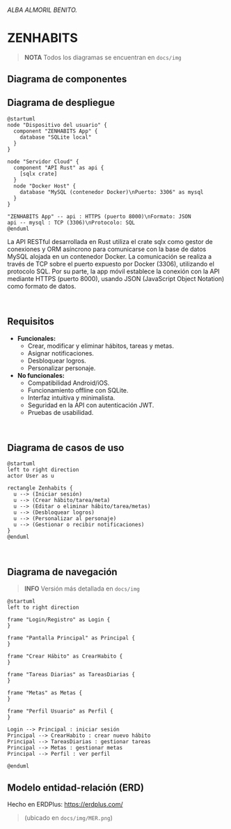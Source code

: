 ###### ALBA ALMORIL BENITO.
# ZENHABITS
> **NOTA**
> Todos los diagramas se encuentran en `docs/img`
## Diagrama de componentes


## Diagrama de despliegue
```plantuml
@startuml
node "Dispositivo del usuario" {
  component "ZENHABITS App" {
    database "SQLite local"
  }
}

node "Servidor Cloud" {
  component "API Rust" as api {
    [sqlx crate]
  }
  node "Docker Host" {
    database "MySQL (contenedor Docker)\nPuerto: 3306" as mysql
  }
}

"ZENHABITS App" -- api : HTTPS (puerto 8000)\nFormato: JSON
api -- mysql : TCP (3306)\nProtocolo: SQL
@enduml
```

La API RESTful desarrollada en Rust utiliza el crate sqlx como gestor de conexiones y ORM asíncrono para comunicarse con la base de datos MySQL alojada en un contenedor Docker. La comunicación se realiza a través de TCP sobre el puerto expuesto por Docker (3306), utilizando el protocolo SQL.
Por su parte, la app móvil establece la conexión con la API mediante HTTPS (puerto 8000), usando JSON (JavaScript Object Notation) como formato de datos.

<br>

## Requisitos
* **Funcionales:**
  - Crear, modificar y eliminar hábitos, tareas y metas.
  - Asignar notificaciones.
  - Desbloquear logros.
  - Personalizar personaje.
* **No funcionales:**
  - Compatibilidad Android/iOS.
  - Funcionamiento offline con SQLite.
  - Interfaz intuitiva y minimalista.
  - Seguridad en la API con autenticación JWT.
  - Pruebas de usabilidad.
<br>

## Diagrama de casos de uso
```plantuml
@startuml
left to right direction
actor User as u

rectangle Zenhabits {
  u --> (Iniciar sesión) 
  u --> (Crear hábito/tarea/meta)
  u --> (Editar o eliminar hábito/tarea/metas) 
  u --> (Desbloquear logros)
  u --> (Personalizar al personaje)
  u --> (Gestionar o recibir notificaciones)
}
@enduml
```

<br>

## Diagrama de navegación
> **INFO**
> Versión más detallada en `docs/img`
```plantuml
@startuml
left to right direction

frame "Login/Registro" as Login {
}

frame "Pantalla Principal" as Principal {
}

frame "Crear Hábito" as CrearHabito {
}

frame "Tareas Diarias" as TareasDiarias {
}

frame "Metas" as Metas {
}

frame "Perfil Usuario" as Perfil {
}

Login --> Principal : iniciar sesión
Principal --> CrearHabito : crear nuevo hábito
Principal --> TareasDiarias : gestionar tareas
Principal --> Metas : gestionar metas
Principal --> Perfil : ver perfil

@enduml
```

## Modelo entidad-relación (ERD)
Hecho en ERDPlus: https://erdplus.com/
> (ubicado en `docs/img/MER.png`)